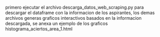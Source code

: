 primero ejecutar el archivo descarga_datos_web_scraping.py para descargar el dataframe con la informacion de los aspirantes, los demas archivos generas graficos interactivos basados en la informacion descargada, se anexa un ejemplo de los graficos histograma_aciertos_area_1.html
